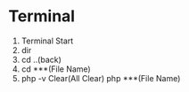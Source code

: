 # Terminal
1. Terminal Start
2. dir
3. cd ..(back)
4. cd ***(File Name)
5. php -v
Clear(All Clear)
php ***(File Name)
